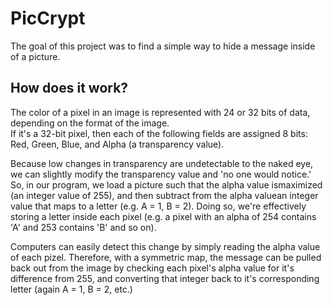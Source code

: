 # PicCrypt
The goal of this project was to find a simple way to hide a message inside of a picture.

## How does it work?
The color of a pixel in an image is represented with 24 or 32 bits of data, depending on the format of the image.  
If it's a 32-bit pixel, then each of the following fields are assigned 8 bits: Red, Green, Blue, and Alpha (a transparency value).

Because low changes in transparency are undetectable to the naked eye, we can slightly modify the transparency value and 'no one would
notice.' So, in our program, we load a picture such that the alpha value ismaximized (an integer value of 255), and then subtract from 
the alpha valuean integer value that maps to a letter (e.g. A = 1, B = 2).   Doing so, we're effectively storing a letter inside each 
pixel (e.g. a pixel with an alpha of 254 contains 'A' and 253 contains 'B' and so on).

Computers can easily detect this change by simply reading the alpha value of each pizel. Therefore, with a symmetric map, the message 
can be pulled back out from the image by checking each pixel's alpha value for it's difference from 255, and converting that integer
back to it's corresponding letter (again A = 1, B = 2, etc.)


